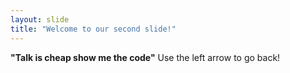 ```yaml
---
layout: slide
title: "Welcome to our second slide!"
---
```

__"Talk is cheap show me the code"__
Use the left arrow to go back!
